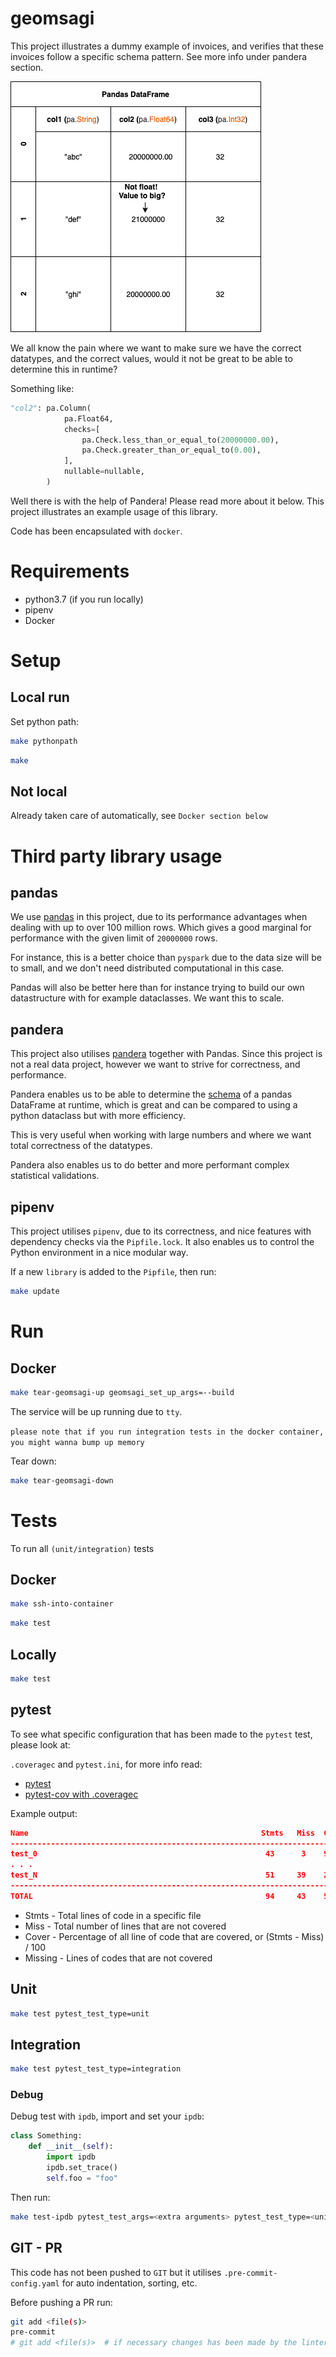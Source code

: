 # geomsagi

This project illustrates a dummy example of invoices, and verifies that these invoices follow
a specific schema pattern. See more info under pandera section.

![alt text](img/pandasdataframe.png)

We all know the pain where we want to make sure we have the correct datatypes, and the correct values, would it not be great to be able to determine this in runtime?

Something like:

```python
"col2": pa.Column(
            pa.Float64,
            checks=[
                pa.Check.less_than_or_equal_to(20000000.00),
                pa.Check.greater_than_or_equal_to(0.00),
            ],
            nullable=nullable,
        )
```

Well there is with the help of Pandera! Please read more about it below. This project illustrates an example usage of this
library.

Code has been encapsulated with `docker`.

# Requirements

* python3.7 (if you run locally)
* pipenv
* Docker

# Setup

## Local run
Set python path:
```bash
make pythonpath
```

```bash
make
```

## Not local

Already taken care of automatically, see `Docker section below`

# Third party library usage

## pandas

We use [pandas](https://pandas.pydata.org/) in this project, due to its performance advantages when
dealing with up to over 100 million rows. Which gives a good marginal for performance with the given
limit of `20000000` rows.

For instance, this is a better choice than `pyspark` due to the data size will be to small, and
we don't need distributed computational in this case.

Pandas will also be better here than for instance trying to build our own datastructure with for
example dataclasses. We want this to scale.

## pandera

This project also utilises [pandera](https://pypi.org/project/pandera/) together with Pandas.
Since this project is not a real data project, however we want to strive for correctness,
and performance.

Pandera enables us to be able to determine the
[schema](https://pandera.readthedocs.io/en/latest/dataframe_schemas.html) of a pandas DataFrame
at runtime, which is great and can be compared to using a python dataclass but with more efficiency.

This is very useful when working with large numbers and where we want total correctness of the
datatypes.

Pandera also enables us to do better and more performant complex statistical validations.

## pipenv

This project utilises `pipenv`, due to its correctness, and nice features with dependency checks
via the `Pipfile.lock`. It also enables us to control the Python environment in a nice modular
way.

If a new `library` is added to the `Pipfile`, then run:

```bash
make update
```

# Run

## Docker

```bash
make tear-geomsagi-up geomsagi_set_up_args=--build
```

The service will be up running due to `tty`.

`please note that if you run integration tests in the docker container, you might wanna bump up memory`

Tear down:

```bash
make tear-geomsagi-down
```

# Tests

To run all `(unit/integration)` tests

## Docker

```bash
make ssh-into-container
```

```bash
make test
```

## Locally

```bash
make test
```

## pytest

To see what specific configuration that has been made to the `pytest` test, please look at:

`.coveragec` and `pytest.ini`, for more info read:

* [pytest](https://readthedocs.org/projects/pytest-cov/downloads/pdf/latest/)
* [pytest-cov with .coveragec](https://pytest-cov.readthedocs.io/en/latest/config.html)

Example output:
```json
Name                                                    Stmts   Miss  Cover   Missing
-------------------------------------------------------------------------------------
test_0                                                   43      3    93%   34-35, 39
. . .
test_N                                                   51     39    24%   21-30
-------------------------------------------------------------------------------------
TOTAL                                                    94     43    51%
```

* Stmts - Total lines of code in a specific file
* Miss - Total number of lines that are not covered
* Cover - Percentage of all line of code that are covered, or (Stmts - Miss) / 100
* Missing - Lines of codes that are not covered

## Unit

```bash
make test pytest_test_type=unit
```

## Integration

```bash
make test pytest_test_type=integration
```

### Debug

Debug test with `ipdb`, import and set your `ipdb`:

```python
class Something:
    def __init__(self):
        import ipdb
        ipdb.set_trace()
        self.foo = "foo"
```

Then run:

```bash
make test-ipdb pytest_test_args=<extra arguments> pytest_test_type=<unit/integration>
```

## GIT - PR

This code has not been pushed to `GIT` but it utilises `.pre-commit-config.yaml` for
auto indentation, sorting, etc.

Before pushing a PR run:
```bash
git add <file(s)>
pre-commit
# git add <file(s)>  # if necessary changes has been made by the linter
```